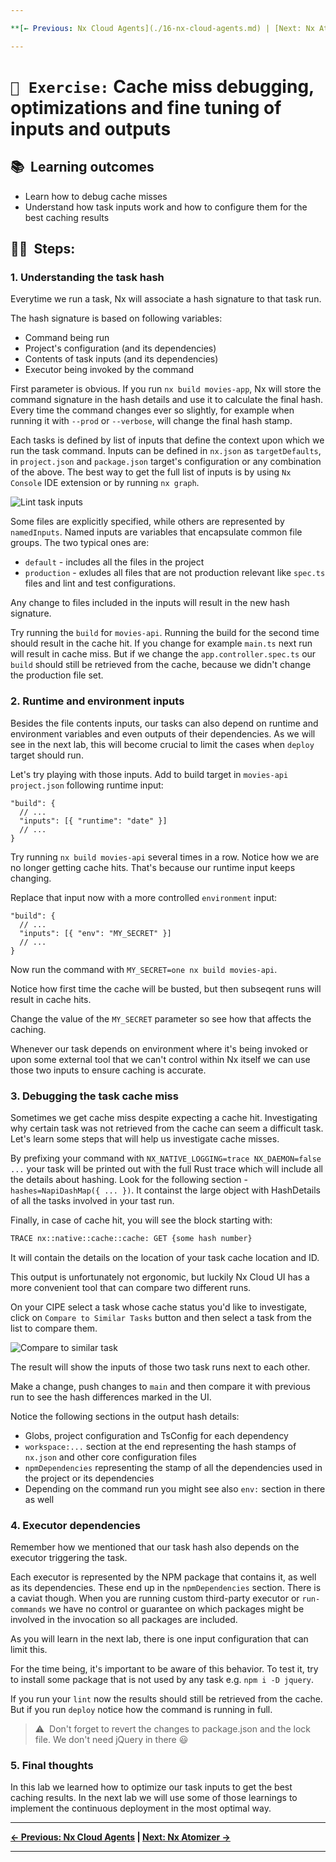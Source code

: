 ```yaml
---

**[← Previous: Nx Cloud Agents](./16-nx-cloud-agents.md) | [Next: Nx Atomizer →](./18-atomizer.md)**

---
```


# `📖 Exercise:` Cache miss debugging, optimizations and fine tuning of inputs and outputs

## 📚&nbsp;&nbsp;**Learning outcomes**
- Learn how to debug cache misses
- Understand how task inputs work and how to configure them for the best caching results

## 🏋️‍♀️&nbsp;&nbsp;Steps:

### 1. Understanding the task hash

Everytime we run a task, Nx will associate a hash signature to that task run.

The hash signature is based on following variables:
- Command being run
- Project's configuration (and its dependencies)
- Contents of task inputs (and its dependencies)
- Executor being invoked by the command

First parameter is obvious. If you run `nx build movies-app`, Nx will store the command signature in the hash details and use it to calculate the final hash. Every time the command changes ever so slightly, for example when running it with `--prod` or `--verbose`, will change the final hash stamp.

Each tasks is defined by list of inputs that define the context upon which we run the task command. Inputs can be defined in `nx.json` as `targetDefaults`, in `project.json` and `package.json` target's configuration or any combination of the above. The best way to get the full list of inputs is by using `Nx Console` IDE extension or by running `nx graph`.

![Lint task inputs](../assets/lint-inputs.png)

Some files are explicitly specified, while others are represented by `namedInputs`. Named inputs are variables that encapsulate common file groups. The two typical ones are:
- `default` - includes all the files in the project
- `production` - exludes all files that are not production relevant like `spec.ts` files and lint and test configurations.

Any change to files included in the inputs will result in the new hash signature.

Try running the `build` for `movies-api`. Running the build for the second time should result in the cache hit. If you change for example `main.ts` next run will result in cache miss. But if we change the `app.controller.spec.ts` our `build` should still be retrieved from the cache, because we didn't change the production file set.

### 2. Runtime and environment inputs

Besides the file contents inputs, our tasks can also depend on runtime and environment variables and even outputs of their dependencies. As we will see in the next lab, this will become crucial to limit the cases when `deploy` target should run.

Let's try playing with those inputs. Add to build target in `movies-api` `project.json` following runtime input:

```jsonc
"build": {
  // ...
  "inputs": [{ "runtime": "date" }]
  // ...
}
```

Try running `nx build movies-api` several times in a row. Notice how we are no longer getting cache hits. That's because our runtime input keeps changing.

Replace that input now with a more controlled `environment` input:

```jsonc
"build": {
  // ...
  "inputs": [{ "env": "MY_SECRET" }]
  // ...
}
```

Now run the command with `MY_SECRET=one nx build movies-api`. 

Notice how first time the cache will be busted, but then subseqent runs will result in cache hits.

Change the value of the `MY_SECRET` parameter so see how that affects the caching.

Whenever our task depends on environment where it's being invoked or upon some external tool that we can't control within Nx itself we can use those two inputs to ensure caching is accurate.

### 3. Debugging the task cache miss

Sometimes we get cache miss despite expecting a cache hit. Investigating why certain task was not retrieved from the cache can seem a difficult task. Let's learn some steps that will help us investigate cache misses.

By prefixing your command with `NX_NATIVE_LOGGING=trace NX_DAEMON=false ...` your task will be printed out with the full Rust trace which will include all the details about hashing. Look for the following section - `hashes=NapiDashMap({ ... })`. It containst the large object with HashDetails of all the tasks involved in your tast run.

Finally, in case of cache hit, you will see the block starting with:
```bash
TRACE nx::native::cache::cache: GET {some hash number}
```

It will contain the details on the location of your task cache location and ID.

This output is unfortunately not ergonomic, but luckily Nx Cloud UI has a more convenient tool that can compare two different runs.

On your CIPE select a task whose cache status you'd like to investigate, click on `Compare to Similar Tasks` button and then select a task from the list to compare them.

![Compare to similar task](../assets/compare-to-similar-tasks.png)

The result will show the inputs of those two task runs next to each other.

Make a change, push changes to `main` and then compare it with previous run to see the hash differences marked in the UI.

Notice the following sections in the output hash details:
- Globs, project configuration and TsConfig for each dependency
- `workspace:...` section at the end representing the hash stamps of `nx.json` and other core configuration files
- `npmDependencies` representing the stamp of all the dependencies used in the project or its dependencies
- Depending on the command run you might see also `env:` section in there as well

### 4. Executor dependencies

Remember how we mentioned that our task hash also depends on the executor triggering the task.

Each executor is represented by the NPM package that contains it, as well as its dependencies. These end up in the `npmDependencies` section. There is a caviat though. When you are running custom third-party executor or `run-commands` we have no control or guarantee on which packages might be involved in the invocation so all packages are included.

As you will learn in the next lab, there is one input configuration that can limit this.

For the time being, it's important to be aware of this behavior.
To test it, try to install some package that is not used by any task e.g. `npm i -D jquery`.

If you run your `lint` now the results should still be retrieved from the cache. But if you run `deploy` notice how the command is running in full.

> ⚠️&nbsp;&nbsp;Don't forget to revert the changes to package.json and the lock file. We don't need jQuery in there 😃

### 5. Final thoughts

In this lab we learned how to optimize our task inputs to get the best caching results. In the next lab we will use some of those learnings to implement the continuous deployment in the most optimal way.

---

**[← Previous: Nx Cloud Agents](./16-nx-cloud-agents.md) | [Next: Nx Atomizer →](./18-atomizer.md)**

---
